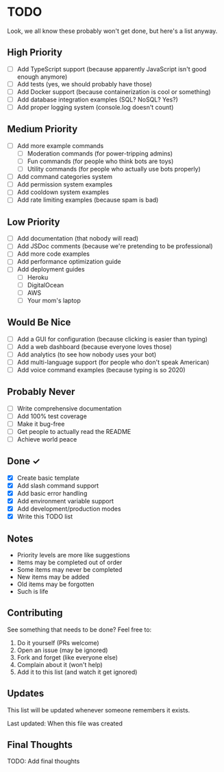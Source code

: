 # TODO

Look, we all know these probably won't get done, but here's a list anyway.

## High Priority

-   [ ] Add TypeScript support (because apparently JavaScript isn't good enough
        anymore)
-   [ ] Add tests (yes, we should probably have those)
-   [ ] Add Docker support (because containerization is cool or something)
-   [ ] Add database integration examples (SQL? NoSQL? Yes?)
-   [ ] Add proper logging system (console.log doesn't count)

## Medium Priority

-   [ ] Add more example commands
    -   [ ] Moderation commands (for power-tripping admins)
    -   [ ] Fun commands (for people who think bots are toys)
    -   [ ] Utility commands (for people who actually use bots properly)
-   [ ] Add command categories system
-   [ ] Add permission system examples
-   [ ] Add cooldown system examples
-   [ ] Add rate limiting examples (because spam is bad)

## Low Priority

-   [ ] Add documentation (that nobody will read)
-   [ ] Add JSDoc comments (because we're pretending to be professional)
-   [ ] Add more code examples
-   [ ] Add performance optimization guide
-   [ ] Add deployment guides
    -   [ ] Heroku
    -   [ ] DigitalOcean
    -   [ ] AWS
    -   [ ] Your mom's laptop

## Would Be Nice

-   [ ] Add a GUI for configuration (because clicking is easier than typing)
-   [ ] Add a web dashboard (because everyone loves those)
-   [ ] Add analytics (to see how nobody uses your bot)
-   [ ] Add multi-language support (for people who don't speak American)
-   [ ] Add voice command examples (because typing is so 2020)

## Probably Never

-   [ ] Write comprehensive documentation
-   [ ] Add 100% test coverage
-   [ ] Make it bug-free
-   [ ] Get people to actually read the README
-   [ ] Achieve world peace

## Done ✓

-   [x] Create basic template
-   [x] Add slash command support
-   [x] Add basic error handling
-   [x] Add environment variable support
-   [x] Add development/production modes
-   [x] Write this TODO list

## Notes

-   Priority levels are more like suggestions
-   Items may be completed out of order
-   Some items may never be completed
-   New items may be added
-   Old items may be forgotten
-   Such is life

## Contributing

See something that needs to be done? Feel free to:

1. Do it yourself (PRs welcome)
2. Open an issue (may be ignored)
3. Fork and forget (like everyone else)
4. Complain about it (won't help)
5. Add it to this list (and watch it get ignored)

## Updates

This list will be updated whenever someone remembers it exists.

Last updated: When this file was created

## Final Thoughts

TODO: Add final thoughts

